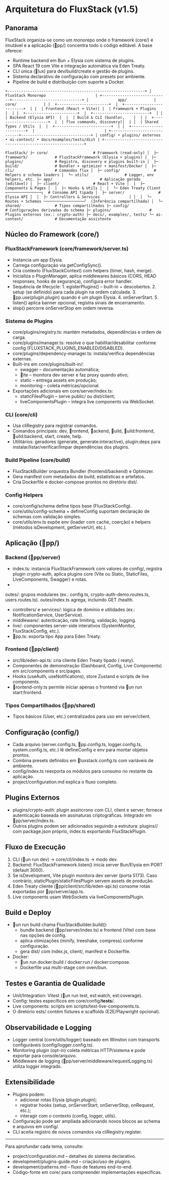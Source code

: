﻿# Arquitetura do FluxStack (v1.5)

## Panorama
FluxStack organiza-se como um monorepo onde o framework (core/) é imutável e a aplicação (pp/) concentra todo o código editável. A base oferece:
- Runtime backend em Bun + Elysia com sistema de plugins.
- SPA React 19 com Vite e integração automática via Eden Treaty.
- CLI única (lux) para dev/build/create e gestão de plugins.
- Sistema declarativo de configuração com presets por ambiente.
- Pipeline de build e distribuição com suporte a Docker.

`
+-------------------------------------------------------------+
|                     FluxStack Monorepo                      |
+-----------------------------+-------------------------------+
|             app/            |              core/            |
|  +-----------------------+  |  +-------------------------+  |
|  | Frontend (React + Vite)| |  | Framework + Plugins     |  |
|  +-----------------------+  |  +-------------------------+  |
|  | Backend (Elysia API)  |  |  | Build & CLI (bundler,    |  |
|  +-----------------------+  |  | flux commands, discovery)|  |
|  | Shared Types / Utils  |  |  +-------------------------+  |
|  +-----------------------+  |                               |
+-----------------------------+-------------------------------+
| config/ • plugins/ externos • ai-context/ • docs/examples/tests/dist |
+-------------------------------------------------------------+
`

`
FluxStack/
├─ core/                    # Framework (read-only)
│  ├─ framework/            # FluxStackFramework (Elysia + plugins)
│  ├─ plugins/              # Registro, discovery e plugins built-in
│  ├─ build/                # Bundler + optimizer + manifest/Docker
│  ├─ cli/                  # Comandos flux
│  ├─ config/               # Helpers e schema loaders
│  └─ utils/                # Logger, env helpers, etc.
├─ app/                     # Aplicação gerada (editável)
│  ├─ client/               # React + Vite
│  │  ├─ Components & Pages
│  │  ├─ Hooks & Utils
│  │  └─ Eden Treaty Client ←───────────────┐  # Consome API tipada
│  ├─ server/               # Elysia API
│  │  ├─ Controllers & Services             │
│  │  └─ Routes + Schemas ──────────────────┘  (Inferência compartilhada)
│  └─ shared/               # Tipos compartilhados
├─ config/                  # Configurações derivadas do schema
├─ plugins/                 # Plugins externos (ex.: crypto-auth)
├─ docs/, examples/, tests/
└─ ai-context/              # Documentação assistente
`

## Núcleo do Framework (core/)
### FluxStackFramework (core/framework/server.ts)
- Instancia um app Elysia.
- Carrega configuração via getConfigSync().
- Cria contexto (FluxStackContext) com helpers (timer, hash, merge).
- Inicializa o PluginManager, aplica middlewares básicos (CORS, HEAD responses, hooks de segurança), configura error handler.
- Sequência de lifecycle:
  1. egisterPlugins() – built-in + descobertos.
  2. setup (se definido) para cada plugin na ordem calculada.
  3. pp.use(plugin.plugin) quando é um plugin Elysia.
  4. onServerStart.
  5. listen() aplica banner opcional, registra sinais de encerramento.
- stop() percorre onServerStop em ordem reversa.

### Sistema de Plugins
- core/plugins/registry.ts: mantém metadados, dependências e ordem de carga.
- core/plugins/manager.ts: resolve o que habilitar/desabilitar conforme config (FLUXSTACK_PLUGINS_ENABLED/DISABLED).
- core/plugins/dependency-manager.ts: instala/verifica dependências externas.
- Built-ins em core/plugins/built-in/:
  - swagger – documentação automática;
  - ite – monitora dev server e faz proxy quando ativo;
  - static – entrega assets em produção;
  - monitoring – coleta métricas/opcional.
- Exportações adicionais em core/server/index.ts:
  - staticFilesPlugin – serve public/ ou dist/client;
  - liveComponentsPlugin – integra live components via WebSocket.

### CLI (core/cli)
- Usa cliRegistry para registrar comandos.
- Comandos principais: dev, rontend, ackend, uild, uild:frontend, uild:backend, start, create, help.
- Utilitários: geradores (generate, generate:interactive), plugin:deps para instalar/listar/verificar/limpar dependências dos plugins.

### Build Pipeline (core/build)
- FluxStackBuilder orquestra Bundler (frontend/backend) e Optimizer.
- Gera manifest com metadados de build, estatísticas e artefatos.
- Cria Dockerfile e docker-compose prontos no diretório dist/.

### Config Helpers
- core/config/schema define tipos base (FluxStackConfig).
- core/utils/config-schema + defineConfig suportam declaração de schemas com validação simples.
- core/utils/env.ts expõe env (loader com cache, coerção) e helpers (métodos isDevelopment, getServerUrl, etc.).

## Aplicação (pp/)
### Backend (pp/server)
- index.ts: instancia FluxStackFramework com valores de config/, registra plugin crypto-auth, aplica plugins core (Vite ou Static, StaticFiles, LiveComponents, Swagger) e rotas.
- outes/: grupos modulares (ex.: config.ts, crypto-auth-demo.routes.ts, users.routes.ts). outes/index.ts agrega, incluindo GET /health.
- controllers/ e services/: lógica de domínio e utilidades (ex.: NotificationService, UserService).
- middleware/: autenticação, rate limiting, validação, logging.
- live/: componentes server-side interativos (SystemMonitor, FluxStackConfig, etc.).
- pp.ts: exporta tipo App para Eden Treaty.

### Frontend (pp/client)
- src/lib/eden-api.ts: cria cliente Eden Treaty tipado (	reaty<App>).
- Componentes de demonstração (Dashboard, Config, Live Components) em src/components e src/pages.
- Hooks (useAuth, useNotifications), store Zustand e scripts de live components.
- rontend-only.ts permite iniciar apenas o frontend via un run start:frontend.

### Tipos Compartilhados (pp/shared)
- Tipos básicos (User, etc.) centralizados para uso em server/client.

## Configuração (config/)
- Cada arquivo (server.config.ts, pp.config.ts, logger.config.ts, system.config.ts, etc.) lê defineConfig e env para montar objetos prontos.
- Combina presets definidos em luxstack.config.ts com variáveis de ambiente.
- config/index.ts reexporta os módulos para consumo no restante da aplicação.
- project/configuration.md explica o fluxo completo.

## Plugins Externos
- plugins/crypto-auth: plugin assíncrono com CLI, client e server; fornece autenticação baseada em assinaturas criptográficas. Integrado em pp/server/index.ts.
- Outros plugins podem ser adicionados seguindo a estrutura: plugins/<nome>/ com package.json próprio, index.ts exportando FluxStackPlugin.

## Fluxo de Execução
1. CLI (un run dev) → core/cli/index.ts → modo dev.
2. Backend: FluxStackFramework.listen() inicia server Bun/Elysia em PORT (default 3000).
3. Se isDevelopment, Vite plugin monitora dev server (porta 5173). Caso contrário, staticPlugin/staticFilesPlugin servem assets de produção.
4. Eden Treaty cliente (pp/client/src/lib/eden-api.ts) consome rotas exportadas por pp/server/app.ts.
5. Live components usam WebSockets via liveComponentsPlugin.

## Build e Deploy
- un run build chama FluxStackBuilder.build():
  - bundle backend (pp/server/index.ts) e frontend (Vite) com base nas opções de config.
  - aplica otimizações (minify, treeshake, compress) conforme configuração.
  - gera dist/ com index.js, client/, manifest e Dockerfile.
- Docker:
  - un run docker:build / docker:run / docker:compose.
  - Dockerfile usa multi-stage com oven/bun.

## Testes e Garantia de Qualidade
- Unit/Integration: Vitest (un run test, 	est:watch, 	est:coverage).
- Config: testes específicos em core/config/__tests__/.
- Live components: scripts em scripts/test-live-components.ts.
- O diretório 	ests/ contém fixtures e scaffolds (E2E/Playwright opcional).

## Observabilidade e Logging
- Logger central (core/utils/logger) baseado em Winston com transports configuráveis (config/logger.config.ts).
- Monitoring plugin (opt-in) coleta métricas HTTP/sistema e pode exportar para console/arquivo.
- Middleware de logging (pp/server/middleware/requestLogging.ts) utiliza logger integrado.

## Extensibilidade
- Plugins podem:
  - adicionar rotas Elysia (plugin.plugin);
  - registrar hooks (setup, onServerStart, onServerStop, onRequest, etc.);
  - interagir com o contexto (config, logger, utils).
- Configuração pode ser ampliada adicionando novos blocos ao schema e arquivos em config/.
- CLI aceita registro de novos comandos via cliRegistry.register.

---

Para aprofundar cada tema, consulte:
- project/configuration.md – detalhes do sistema declarativo.
- development/plugins-guide.md – criação/uso de plugins.
- development/patterns.md – fluxo de features end-to-end.
- Código-fonte em core/ para compreender implementações específicas.
